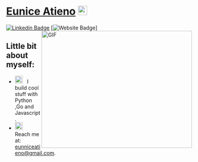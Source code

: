 # <a href="https://euniceportfolio.netlify.app" target="_blank">Eunice Atieno</a> <img src="https://media.giphy.com/media/hvRJCLFzcasrR4ia7z/giphy.gif" width="25"> </samp>

[![Linkedin Badge](https://img.shields.io/badge/-LinkedIn-0e76a8?style=flat-square&logo=Linkedin&logoColor=white)](https://www.linkedin.com/in/eunice-atieno-71017b210/)
[![Website Badge](https://img.shields.io/badge/Website-3b5998?style=flat-square&logo=google-chrome&logoColor=white)]
<img align="right" alt="GIF" src="https://st3.depositphotos.com/2234534/36417/v/380/depositphotos_364171396-stock-illustration-young-female-character-writing-code.jpg?forcejpeg=true" width="408" height="318" />

## Little bit about myself:
- <img src="https://play-lh.googleusercontent.com/NX2yIzhb1SyMKmn0N0CFyLqY_U9U-uhD06ITeJSg67IKMCHZ50SgylgrqhHdGn1Zabs" width="21" />&nbsp;&nbsp; I build cool stuff with Python ,Go and Javascript.
- <img src="https://encrypted-tbn0.gstatic.com/images?q=tbn:ANd9GcS1zoGTKHr9Myr8lDosw84iIq9n7Ux0P22iUz5NY0NBv0u2a9m6hURNn9CVh9PQfwG4q7A&usqp=CAU" width="21" />&nbsp;&nbsp; Reach me at: eunniceatieno@gmail.com.

</br>
